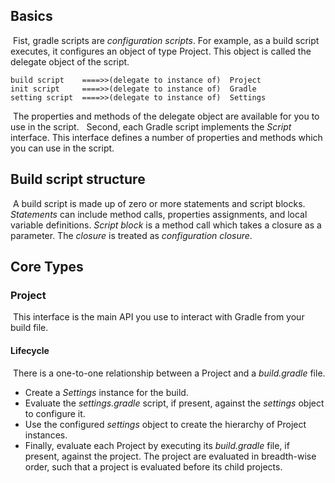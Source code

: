 
## Basics
 Fist, gradle scripts are *configuration scripts*. For example, as a build script executes, it configures an object of type Project. This object is called the delegate object of the script.

```
build script    ====>>(delegate to instance of)  Project
init script     ====>>(delegate to instance of)  Gradle
setting script  ====>>(delegate to instance of)  Settings  
```
 The properties and methods of the delegate object are available for you to use in the script.    Second, each Gradle script implements the *Script* interface. This interface defines a number of properties and methods which you can use in the script.

## Build script structure
 A build script is made up of zero or more statements and script blocks. *Statements* can include method calls, properties assignments, and local variable definitions. *Script block* is a method call which takes a closure as a parameter. The *closure* is treated as _configuration closure_. 
## Core Types
### Project
 This interface is the main API you use to interact with Gradle from your build file.

#### Lifecycle
 There is a one-to-one relationship between a Project and a *build.gradle* file.  

- Create a *Settings* instance for the build.
- Evaluate the *settings.gradle* script, if present, against the *settings* object to configure it.
- Use the configured *settings* object to create the hierarchy of Project instances.
- Finally, evaluate each Project by executing its *build.gradle* file, if present, against the project. The project are evaluated in breadth-wise order, such that a project is evaluated before its child projects. 
